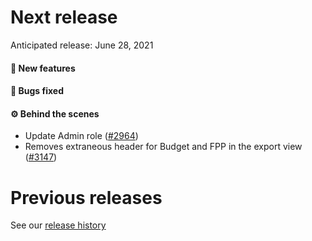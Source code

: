 # Next release

Anticipated release: June 28, 2021

#### 🚀 New features

#### 🐛 Bugs fixed

#### ⚙️ Behind the scenes

- Update Admin role ([#2964])
- Removes extraneous header for Budget and FPP in the export view ([#3147])

# Previous releases

See our [release history](https://github.com/CMSgov/eAPD/releases)

[#2964]: https://github.com/CMSgov/eAPD/issues/2964
[#3147]: https://github.com/CMSgov/eAPD/issues/3147
